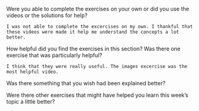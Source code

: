 Were you able to complete the exercises on your own or did you use the
videos or the solutions for help?

    I was not able to complete the excercises on my own. I thankful that these videos were made it help me understand the concepts a lot better.

How helpful did you find the exercises in this section? Was there one
exercise that was particularly helpful?

    I think that they were really useful. The images excercise was the most helpful video.

Was there something that you wish had been explained better?

Were there other exercises that might have helped you learn this week’s
topic a little better?
